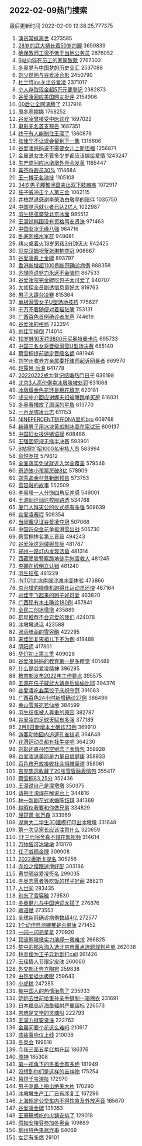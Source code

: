 ## 2022-02-09热门搜索 
最后更新时间 2022-02-09 12:38:25.777375 
1. [演员常枫离世](https://s.weibo.com/weibo?q=%23%E6%BC%94%E5%91%98%E5%B8%B8%E6%9E%AB%E7%A6%BB%E4%B8%96%23&Refer=top) 4273585
1. [28岁的武大靖长着50岁的脚](https://s.weibo.com/weibo?q=%2328%E5%B2%81%E7%9A%84%E6%AD%A6%E5%A4%A7%E9%9D%96%E9%95%BF%E7%9D%8050%E5%B2%81%E7%9A%84%E8%84%9A%23&Refer=top) 3659839
1. [确保教师工资不低于当地公务员](https://s.weibo.com/weibo?q=%23%E7%A1%AE%E4%BF%9D%E6%95%99%E5%B8%88%E5%B7%A5%E8%B5%84%E4%B8%8D%E4%BD%8E%E4%BA%8E%E5%BD%93%E5%9C%B0%E5%85%AC%E5%8A%A1%E5%91%98%23&Refer=top) 2876052
1. [B站向猝死员工的家属致歉](https://s.weibo.com/weibo?q=%23B%E7%AB%99%E5%90%91%E7%8C%9D%E6%AD%BB%E5%91%98%E5%B7%A5%E7%9A%84%E5%AE%B6%E5%B1%9E%E8%87%B4%E6%AD%89%23&Refer=top) 2767303
1. [冬奥梦与中国梦的历史交汇](https://s.weibo.com/weibo?q=%23%E5%86%AC%E5%A5%A5%E6%A2%A6%E4%B8%8E%E4%B8%AD%E5%9B%BD%E6%A2%A6%E7%9A%84%E5%8E%86%E5%8F%B2%E4%BA%A4%E6%B1%87%23&Refer=top) 2537088
1. [刘少昂晒与谷爱凌合影](https://s.weibo.com/weibo?q=%23%E5%88%98%E5%B0%91%E6%98%82%E6%99%92%E4%B8%8E%E8%B0%B7%E7%88%B1%E5%87%8C%E5%90%88%E5%BD%B1%23&Refer=top) 2450790
1. [杜兰特ins关注谷爱凌](https://s.weibo.com/weibo?q=%23%E6%9D%9C%E5%85%B0%E7%89%B9ins%E5%85%B3%E6%B3%A8%E8%B0%B7%E7%88%B1%E5%87%8C%23&Refer=top) 2371017
1. [个人存取现金超5万元要登记](https://s.weibo.com/weibo?q=%23%E4%B8%AA%E4%BA%BA%E5%AD%98%E5%8F%96%E7%8E%B0%E9%87%91%E8%B6%855%E4%B8%87%E5%85%83%E8%A6%81%E7%99%BB%E8%AE%B0%23&Refer=top) 2362873
1. [谷爱凌回应美国网友批评](https://s.weibo.com/weibo?q=%23%E8%B0%B7%E7%88%B1%E5%87%8C%E5%9B%9E%E5%BA%94%E7%BE%8E%E5%9B%BD%E7%BD%91%E5%8F%8B%E6%89%B9%E8%AF%84%23&Refer=top) 2154906
1. [00后让全网沸腾了](https://s.weibo.com/weibo?q=%2300%E5%90%8E%E8%AE%A9%E5%85%A8%E7%BD%91%E6%B2%B8%E8%85%BE%E4%BA%86%23&Refer=top) 2137916
1. [周冬雨娜娜](https://s.weibo.com/weibo?q=%E5%91%A8%E5%86%AC%E9%9B%A8%E5%A8%9C%E5%A8%9C&Refer=top) 1768252
1. [谷爱凌曾接受中医诊疗](https://s.weibo.com/weibo?q=%23%E8%B0%B7%E7%88%B1%E5%87%8C%E6%9B%BE%E6%8E%A5%E5%8F%97%E4%B8%AD%E5%8C%BB%E8%AF%8A%E7%96%97%23&Refer=top) 1697022
1. [电影无名首支预告](https://s.weibo.com/weibo?q=%23%E7%94%B5%E5%BD%B1%E6%97%A0%E5%90%8D%E9%A6%96%E6%94%AF%E9%A2%84%E5%91%8A%23&Refer=top) 1687351
1. [终于有人能制住王濛了](https://s.weibo.com/weibo?q=%23%E7%BB%88%E4%BA%8E%E6%9C%89%E4%BA%BA%E8%83%BD%E5%88%B6%E4%BD%8F%E7%8E%8B%E6%BF%9B%E4%BA%86%23&Refer=top) 1360876
1. [张佳宁不让误会留到下一集](https://s.weibo.com/weibo?q=%23%E5%BC%A0%E4%BD%B3%E5%AE%81%E4%B8%8D%E8%AE%A9%E8%AF%AF%E4%BC%9A%E7%95%99%E5%88%B0%E4%B8%8B%E4%B8%80%E9%9B%86%23&Refer=top) 1316606
1. [谷爱凌妈妈说不需要女儿上斯坦福](https://s.weibo.com/weibo?q=%23%E8%B0%B7%E7%88%B1%E5%87%8C%E5%A6%88%E5%A6%88%E8%AF%B4%E4%B8%8D%E9%9C%80%E8%A6%81%E5%A5%B3%E5%84%BF%E4%B8%8A%E6%96%AF%E5%9D%A6%E7%A6%8F%23&Refer=top) 1256871
1. [金晨说女生不管多少岁都应该嫁给爱情](https://s.weibo.com/weibo?q=%23%E9%87%91%E6%99%A8%E8%AF%B4%E5%A5%B3%E7%94%9F%E4%B8%8D%E7%AE%A1%E5%A4%9A%E5%B0%91%E5%B2%81%E9%83%BD%E5%BA%94%E8%AF%A5%E5%AB%81%E7%BB%99%E7%88%B1%E6%83%85%23&Refer=top) 1243247
1. [生产商回应冰墩墩外壳会发黄](https://s.weibo.com/weibo?q=%23%E7%94%9F%E4%BA%A7%E5%95%86%E5%9B%9E%E5%BA%94%E5%86%B0%E5%A2%A9%E5%A2%A9%E5%A4%96%E5%A3%B3%E4%BC%9A%E5%8F%91%E9%BB%84%23&Refer=top) 1165447
1. [喜茶将裁员30%](https://s.weibo.com/weibo?q=%23%E5%96%9C%E8%8C%B6%E5%B0%86%E8%A3%81%E5%91%9830%25%23&Refer=top) 1114684
1. [王一博无名演技](https://s.weibo.com/weibo?q=%23%E7%8E%8B%E4%B8%80%E5%8D%9A%E6%97%A0%E5%90%8D%E6%BC%94%E6%8A%80%23&Refer=top) 1105108
1. [34岁男子腰椎间盘突出双下肢瘫痪](https://s.weibo.com/weibo?q=%2334%E5%B2%81%E7%94%B7%E5%AD%90%E8%85%B0%E6%A4%8E%E9%97%B4%E7%9B%98%E7%AA%81%E5%87%BA%E5%8F%8C%E4%B8%8B%E8%82%A2%E7%98%AB%E7%97%AA%23&Refer=top) 1072917
1. [任子威冲击个人第三金](https://s.weibo.com/weibo?q=%23%E4%BB%BB%E5%AD%90%E5%A8%81%E5%86%B2%E5%87%BB%E4%B8%AA%E4%BA%BA%E7%AC%AC%E4%B8%89%E9%87%91%23&Refer=top) 1062115
1. [井柏然说感谢李荣浩白敬亭的陪伴](https://s.weibo.com/weibo?q=%23%E4%BA%95%E6%9F%8F%E7%84%B6%E8%AF%B4%E6%84%9F%E8%B0%A2%E6%9D%8E%E8%8D%A3%E6%B5%A9%E7%99%BD%E6%95%AC%E4%BA%AD%E7%9A%84%E9%99%AA%E4%BC%B4%23&Refer=top) 1035750
1. [中国灵活就业者已达2亿人](https://s.weibo.com/weibo?q=%23%E4%B8%AD%E5%9B%BD%E7%81%B5%E6%B4%BB%E5%B0%B1%E4%B8%9A%E8%80%85%E5%B7%B2%E8%BE%BE2%E4%BA%BF%E4%BA%BA%23&Refer=top) 1022987
1. [羽生结弦盛赞北京冰面](https://s.weibo.com/weibo?q=%23%E7%BE%BD%E7%94%9F%E7%BB%93%E5%BC%A6%E7%9B%9B%E8%B5%9E%E5%8C%97%E4%BA%AC%E5%86%B0%E9%9D%A2%23&Refer=top) 985512
1. [王濛说韩国没有资格骂安贤洙](https://s.weibo.com/weibo?q=%23%E7%8E%8B%E6%BF%9B%E8%AF%B4%E9%9F%A9%E5%9B%BD%E6%B2%A1%E6%9C%89%E8%B5%84%E6%A0%BC%E9%AA%82%E5%AE%89%E8%B4%A4%E6%B4%99%23&Refer=top) 971463
1. [中国女冰无缘八强](https://s.weibo.com/weibo?q=%E4%B8%AD%E5%9B%BD%E5%A5%B3%E5%86%B0%E6%97%A0%E7%BC%98%E5%85%AB%E5%BC%BA&Refer=top) 964716
1. [卧底网络水军群](https://s.weibo.com/weibo?q=%23%E5%8D%A7%E5%BA%95%E7%BD%91%E7%BB%9C%E6%B0%B4%E5%86%9B%E7%BE%A4%23&Refer=top) 948681
1. [烤火桌着火13岁男孩3分钟灭火](https://s.weibo.com/weibo?q=%23%E7%83%A4%E7%81%AB%E6%A1%8C%E7%9D%80%E7%81%AB13%E5%B2%81%E7%94%B7%E5%AD%A93%E5%88%86%E9%92%9F%E7%81%AD%E7%81%AB%23&Refer=top) 942425
1. [贝克汉姆祝贺张琳艳夺冠](https://s.weibo.com/weibo?q=%23%E8%B4%9D%E5%85%8B%E6%B1%89%E5%A7%86%E7%A5%9D%E8%B4%BA%E5%BC%A0%E7%90%B3%E8%89%B3%E5%A4%BA%E5%86%A0%23&Refer=top) 906667
1. [谷爱凌戴上金牌](https://s.weibo.com/weibo?q=%23%E8%B0%B7%E7%88%B1%E5%87%8C%E6%88%B4%E4%B8%8A%E9%87%91%E7%89%8C%23&Refer=top) 893797
1. [香港新增超1100例新冠确诊病例](https://s.weibo.com/weibo?q=%23%E9%A6%99%E6%B8%AF%E6%96%B0%E5%A2%9E%E8%B6%851100%E4%BE%8B%E6%96%B0%E5%86%A0%E7%A1%AE%E8%AF%8A%E7%97%85%E4%BE%8B%23&Refer=top) 888358
1. [苏翊鸣说努力永远不会骗你](https://s.weibo.com/weibo?q=%23%E8%8B%8F%E7%BF%8A%E9%B8%A3%E8%AF%B4%E5%8A%AA%E5%8A%9B%E6%B0%B8%E8%BF%9C%E4%B8%8D%E4%BC%9A%E9%AA%97%E4%BD%A0%23&Refer=top) 867533
1. [谷爱凌咬完金牌吃包子太可爱了](https://s.weibo.com/weibo?q=%23%E8%B0%B7%E7%88%B1%E5%87%8C%E5%92%AC%E5%AE%8C%E9%87%91%E7%89%8C%E5%90%83%E5%8C%85%E5%AD%90%E5%A4%AA%E5%8F%AF%E7%88%B1%E4%BA%86%23&Refer=top) 840707
1. [大侦探全员剧透信息量好大](https://s.weibo.com/weibo?q=%23%E5%A4%A7%E4%BE%A6%E6%8E%A2%E5%85%A8%E5%91%98%E5%89%A7%E9%80%8F%E4%BF%A1%E6%81%AF%E9%87%8F%E5%A5%BD%E5%A4%A7%23&Refer=top) 819763
1. [男子大跳台决赛](https://s.weibo.com/weibo?q=%23%E7%94%B7%E5%AD%90%E5%A4%A7%E8%B7%B3%E5%8F%B0%E5%86%B3%E8%B5%9B%23&Refer=top) 815364
1. [单板滑雪女子U型场地技巧](https://s.weibo.com/weibo?q=%23%E5%8D%95%E6%9D%BF%E6%BB%91%E9%9B%AA%E5%A5%B3%E5%AD%90U%E5%9E%8B%E5%9C%BA%E5%9C%B0%E6%8A%80%E5%B7%A7%23&Refer=top) 775627
1. [千万不要随便对着猫张嘴](https://s.weibo.com/weibo?q=%23%E5%8D%83%E4%B8%87%E4%B8%8D%E8%A6%81%E9%9A%8F%E4%BE%BF%E5%AF%B9%E7%9D%80%E7%8C%AB%E5%BC%A0%E5%98%B4%23&Refer=top) 753131
1. [广西百色首例确诊者发声](https://s.weibo.com/weibo?q=%23%E5%B9%BF%E8%A5%BF%E7%99%BE%E8%89%B2%E9%A6%96%E4%BE%8B%E7%A1%AE%E8%AF%8A%E8%80%85%E5%8F%91%E5%A3%B0%23&Refer=top) 744619
1. [谷爱凌的格局](https://s.weibo.com/weibo?q=%23%E8%B0%B7%E7%88%B1%E5%87%8C%E7%9A%84%E6%A0%BC%E5%B1%80%23&Refer=top) 722294
1. [刘佳宇摔倒](https://s.weibo.com/weibo?q=%23%E5%88%98%E4%BD%B3%E5%AE%87%E6%91%94%E5%80%92%23&Refer=top) 714014
1. [10岁娃10天花9800元买奥特曼卡片](https://s.weibo.com/weibo?q=%2310%E5%B2%81%E5%A8%8310%E5%A4%A9%E8%8A%B19800%E5%85%83%E4%B9%B0%E5%A5%A5%E7%89%B9%E6%9B%BC%E5%8D%A1%E7%89%87%23&Refer=top) 695733
1. [中国三名女将晋级滑雪U型场决赛](https://s.weibo.com/weibo?q=%23%E4%B8%AD%E5%9B%BD%E4%B8%89%E5%90%8D%E5%A5%B3%E5%B0%86%E6%99%8B%E7%BA%A7%E6%BB%91%E9%9B%AAU%E5%9E%8B%E5%9C%BA%E5%86%B3%E8%B5%9B%23&Refer=top) 685140
1. [蔡雪桐提前锁定晋级名额](https://s.weibo.com/weibo?q=%23%E8%94%A1%E9%9B%AA%E6%A1%90%E6%8F%90%E5%89%8D%E9%94%81%E5%AE%9A%E6%99%8B%E7%BA%A7%E5%90%8D%E9%A2%9D%23&Refer=top) 681946
1. [刘学州收养方亲属委托律师起诉网暴者](https://s.weibo.com/weibo?q=%23%E5%88%98%E5%AD%A6%E5%B7%9E%E6%94%B6%E5%85%BB%E6%96%B9%E4%BA%B2%E5%B1%9E%E5%A7%94%E6%89%98%E5%BE%8B%E5%B8%88%E8%B5%B7%E8%AF%89%E7%BD%91%E6%9A%B4%E8%80%85%23&Refer=top) 669970
1. [赵露思 后浪](https://s.weibo.com/weibo?q=%E8%B5%B5%E9%9C%B2%E6%80%9D%20%E5%90%8E%E6%B5%AA&Refer=top) 641778
1. [20220222成为登记结婚热门日子](https://s.weibo.com/weibo?q=%2320220222%E6%88%90%E4%B8%BA%E7%99%BB%E8%AE%B0%E7%BB%93%E5%A9%9A%E7%83%AD%E9%97%A8%E6%97%A5%E5%AD%90%23&Refer=top) 636198
1. [北京3人高价倒卖冰墩墩被处罚](https://s.weibo.com/weibo?q=%23%E5%8C%97%E4%BA%AC3%E4%BA%BA%E9%AB%98%E4%BB%B7%E5%80%92%E5%8D%96%E5%86%B0%E5%A2%A9%E5%A2%A9%E8%A2%AB%E5%A4%84%E7%BD%9A%23&Refer=top) 631068
1. [冰墩墩金色花环是棉花填充](https://s.weibo.com/weibo?q=%23%E5%86%B0%E5%A2%A9%E5%A2%A9%E9%87%91%E8%89%B2%E8%8A%B1%E7%8E%AF%E6%98%AF%E6%A3%89%E8%8A%B1%E5%A1%AB%E5%85%85%23&Refer=top) 620181
1. [成交中介回应谢娜夫妇被曝跳单买房](https://s.weibo.com/weibo?q=%23%E6%88%90%E4%BA%A4%E4%B8%AD%E4%BB%8B%E5%9B%9E%E5%BA%94%E8%B0%A2%E5%A8%9C%E5%A4%AB%E5%A6%87%E8%A2%AB%E6%9B%9D%E8%B7%B3%E5%8D%95%E4%B9%B0%E6%88%BF%23&Refer=top) 616031
1. [冬奥赛播放了周深的星鱼](https://s.weibo.com/weibo?q=%23%E5%86%AC%E5%A5%A5%E8%B5%9B%E6%92%AD%E6%94%BE%E4%BA%86%E5%91%A8%E6%B7%B1%E7%9A%84%E6%98%9F%E9%B1%BC%23&Refer=top) 613770
1. [一声龙啸凌云志](https://s.weibo.com/weibo?q=%23%E4%B8%80%E5%A3%B0%E9%BE%99%E5%95%B8%E5%87%8C%E4%BA%91%E5%BF%97%23&Refer=top) 611153
1. [NINEPERCENT刻在DNA里的bro](https://s.weibo.com/weibo?q=%23NINEPERCENT%E5%88%BB%E5%9C%A8DNA%E9%87%8C%E7%9A%84bro%23&Refer=top) 609768
1. [新疆男子用冰块黄瓜制冰壶在家试玩](https://s.weibo.com/weibo?q=%23%E6%96%B0%E7%96%86%E7%94%B7%E5%AD%90%E7%94%A8%E5%86%B0%E5%9D%97%E9%BB%84%E7%93%9C%E5%88%B6%E5%86%B0%E5%A3%B6%E5%9C%A8%E5%AE%B6%E8%AF%95%E7%8E%A9%23&Refer=top) 609137
1. [中国妇女报评嫣语赋](https://s.weibo.com/weibo?q=%23%E4%B8%AD%E5%9B%BD%E5%A6%87%E5%A5%B3%E6%8A%A5%E8%AF%84%E5%AB%A3%E8%AF%AD%E8%B5%8B%23&Refer=top) 608486
1. [王强因犯规无缘半决赛](https://s.weibo.com/weibo?q=%23%E7%8E%8B%E5%BC%BA%E5%9B%A0%E7%8A%AF%E8%A7%84%E6%97%A0%E7%BC%98%E5%8D%8A%E5%86%B3%E8%B5%9B%23&Refer=top) 593901
1. [B站将扩招1000名审核人员](https://s.weibo.com/weibo?q=%23B%E7%AB%99%E5%B0%86%E6%89%A9%E6%8B%9B1000%E5%90%8D%E5%AE%A1%E6%A0%B8%E4%BA%BA%E5%91%98%23&Refer=top) 583994
1. [俞悦罗拉](https://s.weibo.com/weibo?q=%E4%BF%9E%E6%82%A6%E7%BD%97%E6%8B%89&Refer=top) 579612
1. [全面落实免试就近入学全覆盖](https://s.weibo.com/weibo?q=%23%E5%85%A8%E9%9D%A2%E8%90%BD%E5%AE%9E%E5%85%8D%E8%AF%95%E5%B0%B1%E8%BF%91%E5%85%A5%E5%AD%A6%E5%85%A8%E8%A6%86%E7%9B%96%23&Refer=top) 579546
1. [奇迹笨小孩票房破8亿](https://s.weibo.com/weibo?q=%23%E5%A5%87%E8%BF%B9%E7%AC%A8%E5%B0%8F%E5%AD%A9%E7%A5%A8%E6%88%BF%E7%A0%B48%E4%BA%BF%23&Refer=top) 578909
1. [郑秀晶金材昱新剧预告](https://s.weibo.com/weibo?q=%23%E9%83%91%E7%A7%80%E6%99%B6%E9%87%91%E6%9D%90%E6%98%B1%E6%96%B0%E5%89%A7%E9%A2%84%E5%91%8A%23&Refer=top) 573753
1. [雪容融的故事](https://s.weibo.com/weibo?q=%23%E9%9B%AA%E5%AE%B9%E8%9E%8D%E7%9A%84%E6%95%85%E4%BA%8B%23&Refer=top) 552509
1. [李易峰一人分饰四角反差感](https://s.weibo.com/weibo?q=%23%E6%9D%8E%E6%98%93%E5%B3%B0%E4%B8%80%E4%BA%BA%E5%88%86%E9%A5%B0%E5%9B%9B%E8%A7%92%E5%8F%8D%E5%B7%AE%E6%84%9F%23&Refer=top) 549001
1. [王源灿烂灿烂校服路透](https://s.weibo.com/weibo?q=%23%E7%8E%8B%E6%BA%90%E7%81%BF%E7%83%82%E7%81%BF%E7%83%82%E6%A0%A1%E6%9C%8D%E8%B7%AF%E9%80%8F%23&Refer=top) 534768
1. [厦门人拜天公的仪式感有多强](https://s.weibo.com/weibo?q=%23%E5%8E%A6%E9%97%A8%E4%BA%BA%E6%8B%9C%E5%A4%A9%E5%85%AC%E7%9A%84%E4%BB%AA%E5%BC%8F%E6%84%9F%E6%9C%89%E5%A4%9A%E5%BC%BA%23&Refer=top) 509639
1. [谷爱凌赛程](https://s.weibo.com/weibo?q=%23%E8%B0%B7%E7%88%B1%E5%87%8C%E8%B5%9B%E7%A8%8B%23&Refer=top) 509354
1. [当闺蜜见证谷爱凌夺冠](https://s.weibo.com/weibo?q=%23%E5%BD%93%E9%97%BA%E8%9C%9C%E8%A7%81%E8%AF%81%E8%B0%B7%E7%88%B1%E5%87%8C%E5%A4%BA%E5%86%A0%23&Refer=top) 507068
1. [中国四朵金花单板滑雪出战](https://s.weibo.com/weibo?q=%23%E4%B8%AD%E5%9B%BD%E5%9B%9B%E6%9C%B5%E9%87%91%E8%8A%B1%E5%8D%95%E6%9D%BF%E6%BB%91%E9%9B%AA%E5%87%BA%E6%88%98%23&Refer=top) 505730
1. [蔡雪桐排名第三晋级](https://s.weibo.com/weibo?q=%23%E8%94%A1%E9%9B%AA%E6%A1%90%E6%8E%92%E5%90%8D%E7%AC%AC%E4%B8%89%E6%99%8B%E7%BA%A7%23&Refer=top) 494243
1. [谷爱凌这羽绒服显瘦](https://s.weibo.com/weibo?q=%23%E8%B0%B7%E7%88%B1%E5%87%8C%E8%BF%99%E7%BE%BD%E7%BB%92%E6%9C%8D%E6%98%BE%E7%98%A6%23&Refer=top) 481787
1. [郑州一路灯内发现活鱼](https://s.weibo.com/weibo?q=%23%E9%83%91%E5%B7%9E%E4%B8%80%E8%B7%AF%E7%81%AF%E5%86%85%E5%8F%91%E7%8E%B0%E6%B4%BB%E9%B1%BC%23&Refer=top) 481314
1. [西藏墨脱警察跪地徒手刨雪救人](https://s.weibo.com/weibo?q=%23%E8%A5%BF%E8%97%8F%E5%A2%A8%E8%84%B1%E8%AD%A6%E5%AF%9F%E8%B7%AA%E5%9C%B0%E5%BE%92%E6%89%8B%E5%88%A8%E9%9B%AA%E6%95%91%E4%BA%BA%23&Refer=top) 481245
1. [李娜在线倒立认错](https://s.weibo.com/weibo?q=%23%E6%9D%8E%E5%A8%9C%E5%9C%A8%E7%BA%BF%E5%80%92%E7%AB%8B%E8%AE%A4%E9%94%99%23&Refer=top) 481240
1. [羽生结弦](https://s.weibo.com/weibo?q=%E7%BE%BD%E7%94%9F%E7%BB%93%E5%BC%A6&Refer=top) 481229
1. [INTO1北冰南展沙滩冰壶体验](https://s.weibo.com/weibo?q=INTO1%E5%8C%97%E5%86%B0%E5%8D%97%E5%B1%95%E6%B2%99%E6%BB%A9%E5%86%B0%E5%A3%B6%E4%BD%93%E9%AA%8C&Refer=top) 473866
1. [总台猎豹摄像机跑得比运动员还快](https://s.weibo.com/weibo?q=%E6%80%BB%E5%8F%B0%E7%8C%8E%E8%B1%B9%E6%91%84%E5%83%8F%E6%9C%BA%E8%B7%91%E5%BE%97%E6%AF%94%E8%BF%90%E5%8A%A8%E5%91%98%E8%BF%98%E5%BF%AB&Refer=top) 467164
1. [刘佳宇飞起来的辫子好可爱](https://s.weibo.com/weibo?q=%23%E5%88%98%E4%BD%B3%E5%AE%87%E9%A3%9E%E8%B5%B7%E6%9D%A5%E7%9A%84%E8%BE%AB%E5%AD%90%E5%A5%BD%E5%8F%AF%E7%88%B1%23&Refer=top) 463820
1. [广西现有本土确诊180例](https://s.weibo.com/weibo?q=%23%E5%B9%BF%E8%A5%BF%E7%8E%B0%E6%9C%89%E6%9C%AC%E5%9C%9F%E7%A1%AE%E8%AF%8A180%E4%BE%8B%23&Refer=top) 457841
1. [全民二创冰墩墩](https://s.weibo.com/weibo?q=%23%E5%85%A8%E6%B0%91%E4%BA%8C%E5%88%9B%E5%86%B0%E5%A2%A9%E5%A2%A9%23&Refer=top) 435889
1. [群星推荐不会恋爱的我们](https://s.weibo.com/weibo?q=%23%E7%BE%A4%E6%98%9F%E6%8E%A8%E8%8D%90%E4%B8%8D%E4%BC%9A%E6%81%8B%E7%88%B1%E7%9A%84%E6%88%91%E4%BB%AC%23&Refer=top) 424078
1. [冰墩墩说话](https://s.weibo.com/weibo?q=%E5%86%B0%E5%A2%A9%E5%A2%A9%E8%AF%B4%E8%AF%9D&Refer=top) 423588
1. [张雨绮画的雪容融](https://s.weibo.com/weibo?q=%23%E5%BC%A0%E9%9B%A8%E7%BB%AE%E7%94%BB%E7%9A%84%E9%9B%AA%E5%AE%B9%E8%9E%8D%23&Refer=top) 422295
1. [宋佳回复宋祖儿下不为例](https://s.weibo.com/weibo?q=%23%E5%AE%8B%E4%BD%B3%E5%9B%9E%E5%A4%8D%E5%AE%8B%E7%A5%96%E5%84%BF%E4%B8%8B%E4%B8%8D%E4%B8%BA%E4%BE%8B%23&Refer=top) 419488
1. [阴阳师](https://s.weibo.com/weibo?q=%E9%98%B4%E9%98%B3%E5%B8%88&Refer=top) 417801
1. [华灯初上第三季](https://s.weibo.com/weibo?q=%E5%8D%8E%E7%81%AF%E5%88%9D%E4%B8%8A%E7%AC%AC%E4%B8%89%E5%AD%A3&Refer=top) 409028
1. [谷爱凌妈妈的教育第一是多睡觉](https://s.weibo.com/weibo?q=%23%E8%B0%B7%E7%88%B1%E5%87%8C%E5%A6%88%E5%A6%88%E7%9A%84%E6%95%99%E8%82%B2%E7%AC%AC%E4%B8%80%E6%98%AF%E5%A4%9A%E7%9D%A1%E8%A7%89%23&Refer=top) 401488
1. [什么是谷爱凌精神](https://s.weibo.com/weibo?q=%23%E4%BB%80%E4%B9%88%E6%98%AF%E8%B0%B7%E7%88%B1%E5%87%8C%E7%B2%BE%E7%A5%9E%23&Refer=top) 396295
1. [教育部发布2022年工作要点](https://s.weibo.com/weibo?q=%23%E6%95%99%E8%82%B2%E9%83%A8%E5%8F%91%E5%B8%832022%E5%B9%B4%E5%B7%A5%E4%BD%9C%E8%A6%81%E7%82%B9%23&Refer=top) 395575
1. [王源在任子威武大靖身后偷偷比耶](https://s.weibo.com/weibo?q=%23%E7%8E%8B%E6%BA%90%E5%9C%A8%E4%BB%BB%E5%AD%90%E5%A8%81%E6%AD%A6%E5%A4%A7%E9%9D%96%E8%BA%AB%E5%90%8E%E5%81%B7%E5%81%B7%E6%AF%94%E8%80%B6%23&Refer=top) 394376
1. [谷爱凌吃韭菜饺子庆祝夺冠](https://s.weibo.com/weibo?q=%23%E8%B0%B7%E7%88%B1%E5%87%8C%E5%90%83%E9%9F%AD%E8%8F%9C%E9%A5%BA%E5%AD%90%E5%BA%86%E7%A5%9D%E5%A4%BA%E5%86%A0%23&Refer=top) 391083
1. [广西百色24小时新增确诊27例](https://s.weibo.com/weibo?q=%23%E5%B9%BF%E8%A5%BF%E7%99%BE%E8%89%B224%E5%B0%8F%E6%97%B6%E6%96%B0%E5%A2%9E%E7%A1%AE%E8%AF%8A27%E4%BE%8B%23&Refer=top) 386496
1. [黄山雪景宛若仙境](https://s.weibo.com/weibo?q=%23%E9%BB%84%E5%B1%B1%E9%9B%AA%E6%99%AF%E5%AE%9B%E8%8B%A5%E4%BB%99%E5%A2%83%23&Refer=top) 384599
1. [羽生结弦被人尊重的原因](https://s.weibo.com/weibo?q=%23%E7%BE%BD%E7%94%9F%E7%BB%93%E5%BC%A6%E8%A2%AB%E4%BA%BA%E5%B0%8A%E9%87%8D%E7%9A%84%E5%8E%9F%E5%9B%A0%23&Refer=top) 382787
1. [谷爱凌的足球天赋有多强](https://s.weibo.com/weibo?q=%23%E8%B0%B7%E7%88%B1%E5%87%8C%E7%9A%84%E8%B6%B3%E7%90%83%E5%A4%A9%E8%B5%8B%E6%9C%89%E5%A4%9A%E5%BC%BA%23&Refer=top) 377189
1. [2月8日新增本土确诊73例](https://s.weibo.com/weibo?q=2%E6%9C%888%E6%97%A5%E6%96%B0%E5%A2%9E%E6%9C%AC%E5%9C%9F%E7%A1%AE%E8%AF%8A73%E4%BE%8B&Refer=top) 369910
1. [游客动物园内追逐孔雀拔毛](https://s.weibo.com/weibo?q=%23%E6%B8%B8%E5%AE%A2%E5%8A%A8%E7%89%A9%E5%9B%AD%E5%86%85%E8%BF%BD%E9%80%90%E5%AD%94%E9%9B%80%E6%8B%94%E6%AF%9B%23&Refer=top) 364648
1. [花滑运动员都有社牛症吧](https://s.weibo.com/weibo?q=%23%E8%8A%B1%E6%BB%91%E8%BF%90%E5%8A%A8%E5%91%98%E9%83%BD%E6%9C%89%E7%A4%BE%E7%89%9B%E7%97%87%E5%90%A7%23&Refer=top) 364230
1. [刘彰还原孙悟空别念了表情包](https://s.weibo.com/weibo?q=%23%E5%88%98%E5%BD%B0%E8%BF%98%E5%8E%9F%E5%AD%99%E6%82%9F%E7%A9%BA%E5%88%AB%E5%BF%B5%E4%BA%86%E8%A1%A8%E6%83%85%E5%8C%85%23&Refer=top) 359928
1. [谷爱凌说美丽是力量自信健康](https://s.weibo.com/weibo?q=%23%E8%B0%B7%E7%88%B1%E5%87%8C%E8%AF%B4%E7%BE%8E%E4%B8%BD%E6%98%AF%E5%8A%9B%E9%87%8F%E8%87%AA%E4%BF%A1%E5%81%A5%E5%BA%B7%23&Refer=top) 358933
1. [百色市开放接收社会捐赠渠道](https://s.weibo.com/weibo?q=%23%E7%99%BE%E8%89%B2%E5%B8%82%E5%BC%80%E6%94%BE%E6%8E%A5%E6%94%B6%E7%A4%BE%E4%BC%9A%E6%8D%90%E8%B5%A0%E6%B8%A0%E9%81%93%23&Refer=top) 358061
1. [吉克隽逸收藏了20张雪容融表情包](https://s.weibo.com/weibo?q=%23%E5%90%89%E5%85%8B%E9%9A%BD%E9%80%B8%E6%94%B6%E8%97%8F%E4%BA%8620%E5%BC%A0%E9%9B%AA%E5%AE%B9%E8%9E%8D%E8%A1%A8%E6%83%85%E5%8C%85%23&Refer=top) 355417
1. [蔡雪桐83.25分](https://s.weibo.com/weibo?q=%23%E8%94%A1%E9%9B%AA%E6%A1%9083.25%E5%88%86%23&Refer=top) 352436
1. [王濛说自己是濛墩墩](https://s.weibo.com/weibo?q=%23%E7%8E%8B%E6%BF%9B%E8%AF%B4%E8%87%AA%E5%B7%B1%E6%98%AF%E6%BF%9B%E5%A2%A9%E5%A2%A9%23&Refer=top) 350375
1. [请把王濛焊在解说台上](https://s.weibo.com/weibo?q=%23%E8%AF%B7%E6%8A%8A%E7%8E%8B%E6%BF%9B%E7%84%8A%E5%9C%A8%E8%A7%A3%E8%AF%B4%E5%8F%B0%E4%B8%8A%23&Refer=top) 344816
1. [林一新剧花式求婚陈钰琪](https://s.weibo.com/weibo?q=%23%E6%9E%97%E4%B8%80%E6%96%B0%E5%89%A7%E8%8A%B1%E5%BC%8F%E6%B1%82%E5%A9%9A%E9%99%88%E9%92%B0%E7%90%AA%23&Refer=top) 341369
1. [赵昭仪我要和你做兄弟](https://s.weibo.com/weibo?q=%E8%B5%B5%E6%98%AD%E4%BB%AA%E6%88%91%E8%A6%81%E5%92%8C%E4%BD%A0%E5%81%9A%E5%85%84%E5%BC%9F&Refer=top) 334829
1. [屈楚萧 张万森](https://s.weibo.com/weibo?q=%E5%B1%88%E6%A5%9A%E8%90%A7%20%E5%BC%A0%E4%B8%87%E6%A3%AE&Refer=top) 333969
1. [湖南大二学生3D建模打印出冰墩墩](https://s.weibo.com/weibo?q=%23%E6%B9%96%E5%8D%97%E5%A4%A7%E4%BA%8C%E5%AD%A6%E7%94%9F3D%E5%BB%BA%E6%A8%A1%E6%89%93%E5%8D%B0%E5%87%BA%E5%86%B0%E5%A2%A9%E5%A2%A9%23&Refer=top) 331648
1. [第一次见家长应该注意什么](https://s.weibo.com/weibo?q=%E7%AC%AC%E4%B8%80%E6%AC%A1%E8%A7%81%E5%AE%B6%E9%95%BF%E5%BA%94%E8%AF%A5%E6%B3%A8%E6%84%8F%E4%BB%80%E4%B9%88&Refer=top) 320659
1. [TF三代宿舍真不错花絮视频](https://s.weibo.com/weibo?q=TF%E4%B8%89%E4%BB%A3%E5%AE%BF%E8%88%8D%E7%9C%9F%E4%B8%8D%E9%94%99%E8%8A%B1%E7%B5%AE%E8%A7%86%E9%A2%91&Refer=top) 314614
1. [万物皆可冰墩墩](https://s.weibo.com/weibo?q=%E4%B8%87%E7%89%A9%E7%9A%86%E5%8F%AF%E5%86%B0%E5%A2%A9%E5%A2%A9&Refer=top) 313170
1. [任子威晒金牌](https://s.weibo.com/weibo?q=%23%E4%BB%BB%E5%AD%90%E5%A8%81%E6%99%92%E9%87%91%E7%89%8C%23&Refer=top) 309908
1. [2022奥斯卡提名](https://s.weibo.com/weibo?q=%232022%E5%A5%A5%E6%96%AF%E5%8D%A1%E6%8F%90%E5%90%8D%23&Refer=top) 305256
1. [赤焰之缨跟速滑好配](https://s.weibo.com/weibo?q=%23%E8%B5%A4%E7%84%B0%E4%B9%8B%E7%BC%A8%E8%B7%9F%E9%80%9F%E6%BB%91%E5%A5%BD%E9%85%8D%23&Refer=top) 303186
1. [黄觉晒谷爱凌签名](https://s.weibo.com/weibo?q=%23%E9%BB%84%E8%A7%89%E6%99%92%E8%B0%B7%E7%88%B1%E5%87%8C%E7%AD%BE%E5%90%8D%23&Refer=top) 299035
1. [冬奥志愿者等吃饭的样子好萌](https://s.weibo.com/weibo?q=%23%E5%86%AC%E5%A5%A5%E5%BF%97%E6%84%BF%E8%80%85%E7%AD%89%E5%90%83%E9%A5%AD%E7%9A%84%E6%A0%B7%E5%AD%90%E5%A5%BD%E8%90%8C%23&Refer=top) 288211
1. [人世间](https://s.weibo.com/weibo?q=%E4%BA%BA%E4%B8%96%E9%97%B4&Refer=top) 283435
1. [别忘了雪容融](https://s.weibo.com/weibo?q=%23%E5%88%AB%E5%BF%98%E4%BA%86%E9%9B%AA%E5%AE%B9%E8%9E%8D%23&Refer=top) 279530
1. [冬奥健儿与中国诗词太搭了](https://s.weibo.com/weibo?q=%E5%86%AC%E5%A5%A5%E5%81%A5%E5%84%BF%E4%B8%8E%E4%B8%AD%E5%9B%BD%E8%AF%97%E8%AF%8D%E5%A4%AA%E6%90%AD%E4%BA%86&Refer=top) 276876
1. [嫣语赋](https://s.weibo.com/weibo?q=%E5%AB%A3%E8%AF%AD%E8%B5%8B&Refer=top) 273553
1. [全球新冠确诊病例数超4亿](https://s.weibo.com/weibo?q=%23%E5%85%A8%E7%90%83%E6%96%B0%E5%86%A0%E7%A1%AE%E8%AF%8A%E7%97%85%E4%BE%8B%E6%95%B0%E8%B6%854%E4%BA%BF%23&Refer=top) 272577
1. [1个动作自测腰椎是否健康](https://s.weibo.com/weibo?q=%231%E4%B8%AA%E5%8A%A8%E4%BD%9C%E8%87%AA%E6%B5%8B%E8%85%B0%E6%A4%8E%E6%98%AF%E5%90%A6%E5%81%A5%E5%BA%B7%23&Refer=top) 271452
1. [一闪一闪亮星星](https://s.weibo.com/weibo?q=%E4%B8%80%E9%97%AA%E4%B8%80%E9%97%AA%E4%BA%AE%E6%98%9F%E6%98%9F&Refer=top) 270920
1. [顶流熊墩墩实力演绎一墩难求](https://s.weibo.com/weibo?q=%23%E9%A1%B6%E6%B5%81%E7%86%8A%E5%A2%A9%E5%A2%A9%E5%AE%9E%E5%8A%9B%E6%BC%94%E7%BB%8E%E4%B8%80%E5%A2%A9%E9%9A%BE%E6%B1%82%23&Refer=top) 266825
1. [梦中的那片海入选北京市重点选题规划片单](https://s.weibo.com/weibo?q=%E6%A2%A6%E4%B8%AD%E7%9A%84%E9%82%A3%E7%89%87%E6%B5%B7%E5%85%A5%E9%80%89%E5%8C%97%E4%BA%AC%E5%B8%82%E9%87%8D%E7%82%B9%E9%80%89%E9%A2%98%E8%A7%84%E5%88%92%E7%89%87%E5%8D%95&Refer=top) 262038
1. [林彦俊为王子异新剧打call](https://s.weibo.com/weibo?q=%23%E6%9E%97%E5%BD%A6%E4%BF%8A%E4%B8%BA%E7%8E%8B%E5%AD%90%E5%BC%82%E6%96%B0%E5%89%A7%E6%89%93call%23&Refer=top) 261426
1. [云瑶情人节限定皮肤](https://s.weibo.com/weibo?q=%23%E4%BA%91%E7%91%B6%E6%83%85%E4%BA%BA%E8%8A%82%E9%99%90%E5%AE%9A%E7%9A%AE%E8%82%A4%23&Refer=top) 260060
1. [外交部正告立陶宛](https://s.weibo.com/weibo?q=%23%E5%A4%96%E4%BA%A4%E9%83%A8%E6%AD%A3%E5%91%8A%E7%AB%8B%E9%99%B6%E5%AE%9B%23&Refer=top) 259838
1. [由热爱抵达极限](https://s.weibo.com/weibo?q=%23%E7%94%B1%E7%83%AD%E7%88%B1%E6%8A%B5%E8%BE%BE%E6%9E%81%E9%99%90%23&Refer=top) 259643
1. [小虎糕](https://s.weibo.com/weibo?q=%23%E5%B0%8F%E8%99%8E%E7%B3%95%23&Refer=top) 247285
1. [被中国人的热情治愈了](https://s.weibo.com/weibo?q=%23%E8%A2%AB%E4%B8%AD%E5%9B%BD%E4%BA%BA%E7%9A%84%E7%83%AD%E6%83%85%E6%B2%BB%E6%84%88%E4%BA%86%23&Refer=top) 235933
1. [奶奶去世前给重孙亲手缝制一箱棉衣](https://s.weibo.com/weibo?q=%23%E5%A5%B6%E5%A5%B6%E5%8E%BB%E4%B8%96%E5%89%8D%E7%BB%99%E9%87%8D%E5%AD%99%E4%BA%B2%E6%89%8B%E7%BC%9D%E5%88%B6%E4%B8%80%E7%AE%B1%E6%A3%89%E8%A1%A3%23&Refer=top) 231691
1. [日本福岛近海鱼辐射严重超标](https://s.weibo.com/weibo?q=%23%E6%97%A5%E6%9C%AC%E7%A6%8F%E5%B2%9B%E8%BF%91%E6%B5%B7%E9%B1%BC%E8%BE%90%E5%B0%84%E4%B8%A5%E9%87%8D%E8%B6%85%E6%A0%87%23&Refer=top) 226573
1. [苦难是文学的灵魂吗](https://s.weibo.com/weibo?q=%23%E8%8B%A6%E9%9A%BE%E6%98%AF%E6%96%87%E5%AD%A6%E7%9A%84%E7%81%B5%E9%AD%82%E5%90%97%23&Refer=top) 222793
1. [王濛力挺安贤洙](https://s.weibo.com/weibo?q=%23%E7%8E%8B%E6%BF%9B%E5%8A%9B%E6%8C%BA%E5%AE%89%E8%B4%A4%E6%B4%99%23&Refer=top) 222762
1. [金晨问要个花这么难吗](https://s.weibo.com/weibo?q=%23%E9%87%91%E6%99%A8%E9%97%AE%E8%A6%81%E4%B8%AA%E8%8A%B1%E8%BF%99%E4%B9%88%E9%9A%BE%E5%90%97%23&Refer=top) 210617
1. [盛装袁咏仪上线](https://s.weibo.com/weibo?q=%23%E7%9B%9B%E8%A3%85%E8%A2%81%E5%92%8F%E4%BB%AA%E4%B8%8A%E7%BA%BF%23&Refer=top) 210038
1. [冬奥会](https://s.weibo.com/weibo?q=%E5%86%AC%E5%A5%A5%E4%BC%9A&Refer=top) 199618
1. [今夜三面五星红旗升起](https://s.weibo.com/weibo?q=%23%E4%BB%8A%E5%A4%9C%E4%B8%89%E9%9D%A2%E4%BA%94%E6%98%9F%E7%BA%A2%E6%97%97%E5%8D%87%E8%B5%B7%23&Refer=top) 186376
1. [原神](https://s.weibo.com/weibo?q=%E5%8E%9F%E7%A5%9E&Refer=top) 185308
1. [第一视角下的冬奥会有多绝](https://s.weibo.com/weibo?q=%23%E7%AC%AC%E4%B8%80%E8%A7%86%E8%A7%92%E4%B8%8B%E7%9A%84%E5%86%AC%E5%A5%A5%E4%BC%9A%E6%9C%89%E5%A4%9A%E7%BB%9D%23&Refer=top) 181949
1. [没想到你们是这样的吉祥物](https://s.weibo.com/weibo?q=%23%E6%B2%A1%E6%83%B3%E5%88%B0%E4%BD%A0%E4%BB%AC%E6%98%AF%E8%BF%99%E6%A0%B7%E7%9A%84%E5%90%89%E7%A5%A5%E7%89%A9%23&Refer=top) 175254
1. [易烊千玺演技](https://s.weibo.com/weibo?q=%E6%98%93%E7%83%8A%E5%8D%83%E7%8E%BA%E6%BC%94%E6%8A%80&Refer=top) 172970
1. [男子泥路上拍出绝美大片](https://s.weibo.com/weibo?q=%23%E7%94%B7%E5%AD%90%E6%B3%A5%E8%B7%AF%E4%B8%8A%E6%8B%8D%E5%87%BA%E7%BB%9D%E7%BE%8E%E5%A4%A7%E7%89%87%23&Refer=top) 170290
1. [冰墩墩生产工厂已有序复工](https://s.weibo.com/weibo?q=%23%E5%86%B0%E5%A2%A9%E5%A2%A9%E7%94%9F%E4%BA%A7%E5%B7%A5%E5%8E%82%E5%B7%B2%E6%9C%89%E5%BA%8F%E5%A4%8D%E5%B7%A5%23&Refer=top) 167296
1. [上海规定公交车内不得饮食及外放声音](https://s.weibo.com/weibo?q=%23%E4%B8%8A%E6%B5%B7%E8%A7%84%E5%AE%9A%E5%85%AC%E4%BA%A4%E8%BD%A6%E5%86%85%E4%B8%8D%E5%BE%97%E9%A5%AE%E9%A3%9F%E5%8F%8A%E5%A4%96%E6%94%BE%E5%A3%B0%E9%9F%B3%23&Refer=top) 165670
1. [谷爱凌金牌](https://s.weibo.com/weibo?q=%23%E8%B0%B7%E7%88%B1%E5%87%8C%E9%87%91%E7%89%8C%23&Refer=top) 135353
1. [王珊珊想吃的火锅安排了](https://s.weibo.com/weibo?q=%23%E7%8E%8B%E7%8F%8A%E7%8F%8A%E6%83%B3%E5%90%83%E7%9A%84%E7%81%AB%E9%94%85%E5%AE%89%E6%8E%92%E4%BA%86%23&Refer=top) 129018
1. [假如安陵容参加冬奥会](https://s.weibo.com/weibo?q=%23%E5%81%87%E5%A6%82%E5%AE%89%E9%99%B5%E5%AE%B9%E5%8F%82%E5%8A%A0%E5%86%AC%E5%A5%A5%E4%BC%9A%23&Refer=top) 109889
1. [柳州特色果酱炸串](https://s.weibo.com/weibo?q=%23%E6%9F%B3%E5%B7%9E%E7%89%B9%E8%89%B2%E6%9E%9C%E9%85%B1%E7%82%B8%E4%B8%B2%23&Refer=top) 64069
1. [女足有多燃](https://s.weibo.com/weibo?q=%23%E5%A5%B3%E8%B6%B3%E6%9C%89%E5%A4%9A%E7%87%83%23&Refer=top) 29101
